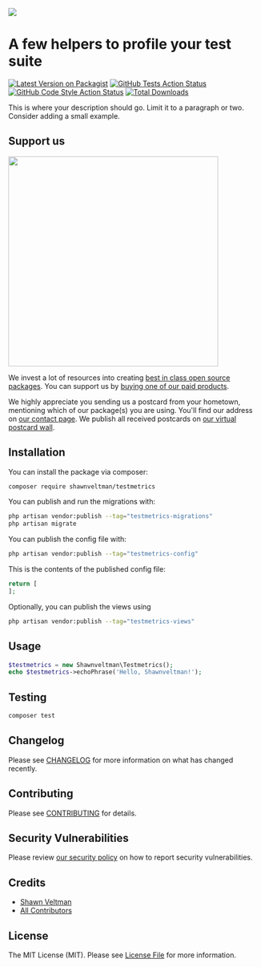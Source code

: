 
[<img src="https://github-ads.s3.eu-central-1.amazonaws.com/support-ukraine.svg?t=1" />](https://supportukrainenow.org)

# A few helpers to profile your test suite

[![Latest Version on Packagist](https://img.shields.io/packagist/v/shawnveltman/testmetrics.svg?style=flat-square)](https://packagist.org/packages/shawnveltman/testmetrics)
[![GitHub Tests Action Status](https://img.shields.io/github/workflow/status/shawnveltman/testmetrics/run-tests?label=tests)](https://github.com/shawnveltman/testmetrics/actions?query=workflow%3Arun-tests+branch%3Amain)
[![GitHub Code Style Action Status](https://img.shields.io/github/workflow/status/shawnveltman/testmetrics/Fix%20PHP%20code%20style%20issues?label=code%20style)](https://github.com/shawnveltman/testmetrics/actions?query=workflow%3A"Fix+PHP+code+style+issues"+branch%3Amain)
[![Total Downloads](https://img.shields.io/packagist/dt/shawnveltman/testmetrics.svg?style=flat-square)](https://packagist.org/packages/shawnveltman/testmetrics)

This is where your description should go. Limit it to a paragraph or two. Consider adding a small example.

## Support us

[<img src="https://github-ads.s3.eu-central-1.amazonaws.com/testmetrics.jpg?t=1" width="419px" />](https://spatie.be/github-ad-click/testmetrics)

We invest a lot of resources into creating [best in class open source packages](https://spatie.be/open-source). You can support us by [buying one of our paid products](https://spatie.be/open-source/support-us).

We highly appreciate you sending us a postcard from your hometown, mentioning which of our package(s) you are using. You'll find our address on [our contact page](https://spatie.be/about-us). We publish all received postcards on [our virtual postcard wall](https://spatie.be/open-source/postcards).

## Installation

You can install the package via composer:

```bash
composer require shawnveltman/testmetrics
```

You can publish and run the migrations with:

```bash
php artisan vendor:publish --tag="testmetrics-migrations"
php artisan migrate
```

You can publish the config file with:

```bash
php artisan vendor:publish --tag="testmetrics-config"
```

This is the contents of the published config file:

```php
return [
];
```

Optionally, you can publish the views using

```bash
php artisan vendor:publish --tag="testmetrics-views"
```

## Usage

```php
$testmetrics = new Shawnveltman\Testmetrics();
echo $testmetrics->echoPhrase('Hello, Shawnveltman!');
```

## Testing

```bash
composer test
```

## Changelog

Please see [CHANGELOG](CHANGELOG.md) for more information on what has changed recently.

## Contributing

Please see [CONTRIBUTING](https://github.com/shawnveltman/.github/blob/main/CONTRIBUTING.md) for details.

## Security Vulnerabilities

Please review [our security policy](../../security/policy) on how to report security vulnerabilities.

## Credits

- [Shawn Veltman](https://github.com/shawnveltman)
- [All Contributors](../../contributors)

## License

The MIT License (MIT). Please see [License File](LICENSE.md) for more information.

